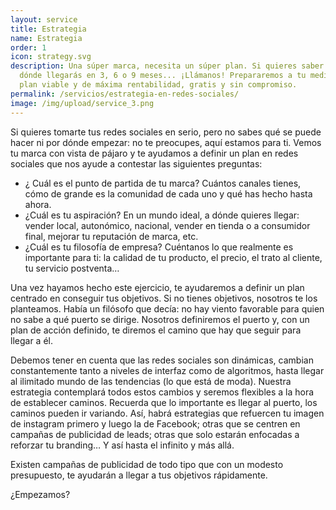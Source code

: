 ```yaml
---
layout: service
title: Estrategia
name: Estrategia
order: 1
icon: strategy.svg
description: Una súper marca, necesita un súper plan. Si quieres saber hasta
  dónde llegarás en 3, 6 o 9 meses... ¡Llámanos! Prepararemos a tu medida un
  plan viable y de máxima rentabilidad, gratis y sin compromiso.
permalink: /servicios/estrategia-en-redes-sociales/
image: /img/upload/service_3.png
---
```


<p>Si quieres tomarte tus redes sociales en serio, pero no sabes qué se puede hacer ni por dónde empezar: no te preocupes, aquí estamos para ti. Vemos tu marca con vista de pájaro y te ayudamos a definir un plan en redes sociales que nos ayude a contestar las siguientes preguntas:</p>

<ul>
  <li>¿ Cuál es el punto de partida de tu marca? Cuántos canales tienes, cómo de grande es la comunidad de cada uno y qué has hecho hasta ahora.</li>
  <li>¿Cuál es tu aspiración? En un mundo ideal, a dónde quieres llegar: vender local, autonómico, nacional, vender en tienda o a consumidor final, mejorar tu reputación de marca, etc.</li>
  <li>¿Cuál es tu filosofía de empresa? Cuéntanos lo que realmente es importante para ti: la calidad de tu producto, el precio, el trato al cliente, tu servicio postventa…</li>
</ul>

<p>Una vez hayamos hecho este ejercicio, te ayudaremos a definir un plan centrado en conseguir tus objetivos. Si no tienes objetivos, nosotros te los planteamos. Había un filósofo que decía: no hay viento favorable para quien no sabe a qué puerto se dirige. Nosotros definiremos el puerto y, con un plan de acción definido, te diremos el camino que hay que seguir para llegar a él.</p>

<p>Debemos tener en cuenta que las redes sociales son dinámicas, cambian constantemente tanto a niveles de interfaz como de algoritmos, hasta llegar al ilimitado mundo de las tendencias (lo que está de moda). Nuestra estrategia contemplará todos estos cambios y seremos flexibles a la hora de establecer caminos. Recuerda que lo importante es llegar al puerto, los caminos pueden ir variando. Así, habrá estrategias que refuercen tu imagen de instagram primero y luego la de Facebook; otras que se centren en campañas de publicidad de leads; otras que solo estarán enfocadas a reforzar tu branding… Y así hasta el infinito y más allá.</p>

<p>Existen campañas de publicidad de todo tipo que con un modesto presupuesto, te ayudarán a llegar a tus objetivos rápidamente.</p>

<p>¿Empezamos?</p>

